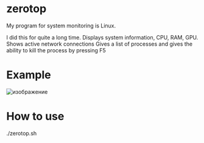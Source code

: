 # zerotop
My program for system monitoring is Linux.

I did this for quite a long time.
Displays system information, CPU, RAM, GPU.
Shows active network connections
Gives a list of processes and gives the ability to kill the process by pressing F5

# Example
![изображение](https://github.com/user-attachments/assets/b7a89e55-9465-4fb3-8b06-a6712c45857a)

# How to use

./zerotop.sh
